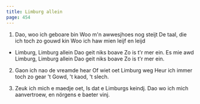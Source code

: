 ```yaml
---
title: Limburg allein
page: 454
---  
```



1.  Dao, woo ich geboare bin
Woo m'n awwesjhoes nog steijt
De taal, die ich toch zo gouwd kin
Woo ich haw mien leijf en leijd


- Limburg, Limburg allein
Dao geit niks boave
Zo is t'r mer ein.
Es mie awd Limburg,
Limburg allein
Dao geit niks boave
Zo is t'r mer ein.


2. Gaon ich nao de vreamde hear
Of wiet oet Limburg weg
Heur ich immer toch zo gear
't Gowd, 't kaod, 't slech.


3. Zeuk ich mich e maedje oet,
Is dat e Limburgs keindj.
Dao wo ich mich aanvertroew,
en nörgens e baeter vinj.
